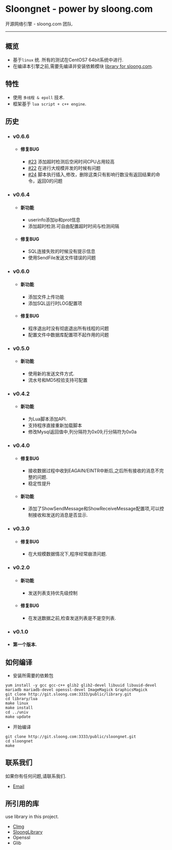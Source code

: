 # Sloongnet - power by sloong.com
开源网络引擎 - sloong.com 团队.

***

## 概览
* 基于`linux` 统. 所有的测试在CentOS7 64bit系统中进行.
* 在编译本引擎之前,需要先编译并安装依赖模块 [library for sloong.com](https://git.sloong.com/public/library).

## 特性
* 使用 `多线程 & epoll` 技术.
* 框架基于 `lua script + c++ engine`.

## 历史
* ### v0.6.6
    * #### 修复BUG
        * [#23](https://git.sloong.com/public/sloongnet/issues/23) 添加超时检测后空闲时间CPU占用较高
        * [#22](https://git.sloong.com/public/sloongnet/issues/22) 在进行大规模并发的时候有问题
		* [#24](https://git.sloong.com/public/sloongnet/issues/24) 脚本执行插入,修改，删除这类只有影响行数没有返回结果的命令，返回0的问题
* ### v0.6.4
    * #### 新功能
        * userinfo添加ip和prot信息
        * 添加超时检测.可自由配置超时时间与检测间隔
    * #### 修复BUG
        * SQL连接失败的时候没有提示信息
        * 使用SendFile发送文件错误的问题
* ### v0.6.0
    * #### 新功能
        * 添加文件上传功能
        * 添加SQL运行时LOG配置项
    * #### 修复BUG
        * 程序退出时没有彻底退出所有线程的问题
        * 配置文件中数据库配置项不起作用的问题
* ### v0.5.0
    * #### 新功能
        * 使用新的发送文件方式.
        * 流水号和MD5校验支持可配置
* ### v0.4.2
    * #### 新功能
        * 为Lua脚本添加API.
        * 支持程序直接重新加载脚本
        * 修改Mysql返回值中,列分隔符为0x09,行分隔符为0x0a
* ### v0.4.0
    * #### 修复BUG
        * 接收数据过程中收到EAGAIN/EINTR中断后,之后所有接收的消息不完整的问题.
        * 稳定性提升
    * #### 新功能
        * 添加了ShowSendMessage和ShowReceiveMessage配置项,可以控制接收和发送的消息是否显示.
* ### v0.3.0
    * #### 修复BUG
        * 在大规模数据情况下,程序经常崩溃问题.
* ### v0.2.0
    * #### 新功能
        *  发送列表支持优先级控制
    * #### 修复BUG
        *  在发送数据之前,检查发送列表是不是空列表.
* ### v0.1.0
 * #### 第一个版本.

## 如何编译
* 安装所需要的依赖包
```
yum install -y gcc gcc-c++ glib2 glib2-devel libuuid libuuid-devel mariadb mariadb-devel openssl-devel ImageMagick GraphicsMagick
git clone http://git.sloong.com:3333/public/library.git  
cd library/lua
make linux
make install
cd ../univ
make update
```
* 开始编译
```
git clone http://git.sloong.com:3333/public/sloongnet.git
cd sloongnet
make
```


## 联系我们
如果你有任何问题,请联系我们.

* [Email](wcb@sloong.com)

## 所引用的库
use library in this project.

* [CImg](https://git.sloong.com/wcb/CImg) 
* [SloongLibrary](https://git.sloong.com/public/library)
* Openssl
* Glib